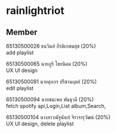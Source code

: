 # rainlightriot

## Member

 65130500026 ธนวินท์ กีรติเกษมสุข (20%)<br>
   add playlist
 
 65130500065 นายภูริ ไชยนิคม (20%)<br>
   UX UI design

 65130500081 นายศุภกร ปรีชานฤตย์ (20%)<br>
   edit playlist
 
 65130500094 นายชนะพล พันธุวดี (20%) <br>
  fetch spotify api,Login,List album,Search,
    
 65130500104 นางสาวณัฐนันท์ จิราจารุวัฒน์ (20%)  <br>
    UX UI design, delete playlist
 

